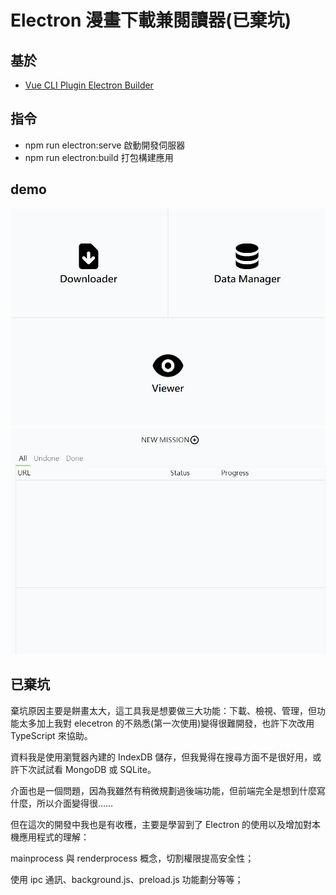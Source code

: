 # Electron 漫畫下載兼閱讀器(已棄坑)

## 基於
- [Vue CLI Plugin Electron Builder](https://nklayman.github.io/vue-cli-plugin-electron-builder/guide/#installation)

## 指令
- npm run electron:serve 啟動開發伺服器
- npm run electron:build 打包構建應用 

## demo
![](demo/1.jpg)
![](demo/2.jpg)

## 已棄坑
棄坑原因主要是餅畫太大，這工具我是想要做三大功能：下載、檢視、管理，但功能太多加上我對 elecetron 的不熟悉(第一次使用)變得很難開發，也許下次改用 TypeScript 來協助。

資料我是使用瀏覽器內建的 IndexDB 儲存，但我覺得在搜尋方面不是很好用，或許下次試試看 MongoDB 或 SQLite。

介面也是一個問題，因為我雖然有稍微規劃過後端功能，但前端完全是想到什麼寫什麼，所以介面變得很……

但在這次的開發中我也是有收穫，主要是學習到了 Electron 的使用以及增加對本機應用程式的理解： 

mainprocess 與 renderprocess 概念，切割權限提高安全性；

使用 ipc 通訊、background.js、preload.js 功能劃分等等；